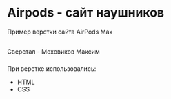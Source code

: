 # Airpods - сайт наушников
Пример верстки сайта AirPods Max

##
Сверстал - Моховиков Максим
###
При верстке использовались:
- HTML
- CSS
